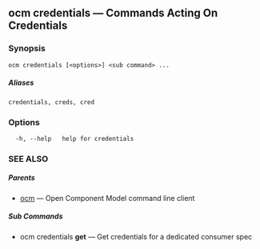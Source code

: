 ## ocm credentials &mdash; Commands Acting On Credentials

### Synopsis

```
ocm credentials [<options>] <sub command> ...
```

##### Aliases

```
credentials, creds, cred
```

### Options

```
  -h, --help   help for credentials
```

### SEE ALSO

##### Parents

* [ocm](ocm.md)	 &mdash; Open Component Model command line client


##### Sub Commands

* ocm credentials <b>get</b>	 &mdash; Get credentials for a dedicated consumer spec

